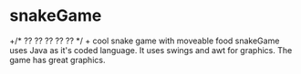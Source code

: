 # snakeGame
 +/* ?? ?? ?? ?? ?? */
 +
cool snake game with moveable food
snakeGame uses Java as it's coded language. 
It uses swings and awt for graphics.
The game has great graphics.
